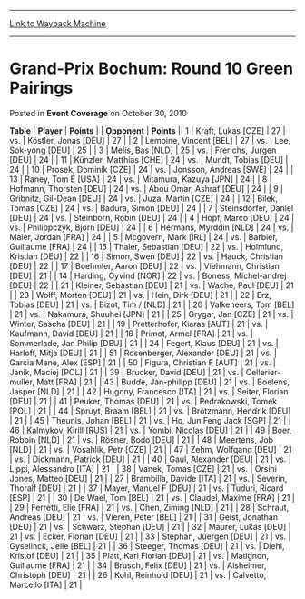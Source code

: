 
---
[Link to Wayback Machine](https://web.archive.org/web/20171030154018/https://magic.wizards.com/en/articles/archive/event-coverage/grand-prix-bochum-round-10-green-pairings-2010-10-30)

[_metadata_:description]:- "TablePlayerPoints"
[_metadata_:generator]:- "Drupal 7 (http://drupal.org)"
[_metadata_:node]:- "446066"
[_metadata_:publish_date]:- "2010-10-30"
[_metadata_:source]:- "div-main-content"
[_metadata_:title]:- "Grand-Prix Bochum: Round 10 Green Pairings"
[_metadata_:wayback_capture_timestamp]:- "2017-10-30 15:40:18"
[_metadata_:wayback_raw_url]:- "https://web.archive.org/web/20171030154018id_/https://magic.wizards.com/en/articles/archive/event-coverage/grand-prix-bochum-round-10-green-pairings-2010-10-30"
[_metadata_:wayback_url]:- "https://magic.wizards.com/en/articles/archive/event-coverage/grand-prix-bochum-round-10-green-pairings-2010-10-30"
---


Grand-Prix Bochum: Round 10 Green Pairings
==========================================



 Posted in **Event Coverage**
 on October 30, 2010 












 **Table** | **Player** | **Points** |  | **Opponent** | **Points** ||  1 | Kraft, Lukas [CZE] |  27 | vs. | Köstler, Jonas [DEU] |  27 |
|  2 | Lemoine, Vincent [BEL] |  27 | vs. | Lee, Sok-yong [DEU] |  25 |
|  3 | Melis, Bas [NLD] |  25 | vs. | Frerichs, Jurgen [DEU] |  24 |
|  11 | Künzler, Matthias [CHE] |  24 | vs. | Mundt, Tobias [DEU] |  24 |
|  10 | Prosek, Dominik [CZE] |  24 | vs. | Jonsson, Andreas [SWE] |  24 |
|  13 | Raney, Tom E [USA] |  24 | vs. | Mitamura, Kazuya [JPN] |  24 |
|  8 | Hofmann, Thorsten [DEU] |  24 | vs. | Abou Omar, Ashraf [DEU] |  24 |
|  9 | Gribnitz, Gil-Dean [DEU] |  24 | vs. | Juza, Martin [CZE] |  24 |
|  12 | Bilek, Tomas [CZE] |  24 | vs. | Badura, Simon [DEU] |  24 |
|  7 | Steinsdörfer, Daniel [DEU] |  24 | vs. | Steinborn, Robin [DEU] |  24 |
|  4 | Hopf, Marco [DEU] |  24 | vs. | Philippczyk, Björn [DEU] |  24 |
|  6 | Hermans, Myrddin [NLD] |  24 | vs. | Maier, Jordan [FRA] |  24 |
|  5 | Mcgovern, Mark [IRL] |  24 | vs. | Barbier, Guillaume [FRA] |  24 |
|  15 | Thaler, Sebastian [DEU] |  22 | vs. | Holmlund, Kristian [DEU] |  22 |
|  16 | Simon, Swen [DEU] |  22 | vs. | Hauck, Christian [DEU] |  22 |
|  17 | Boehmler, Aaron [DEU] |  22 | vs. | Viehmann, Christian [DEU] |  21 |
|  14 | Harding, Oyvind [NOR] |  22 | vs. | Boness, Michel-andrej [DEU] |  22 |
|  21 | Kleiner, Sebastian [DEU] |  21 | vs. | Wache, Paul [DEU] |  21 |
|  23 | Wolff, Morten [DEU] |  21 | vs. | Hein, Dirk [DEU] |  21 |
|  22 | Erz, Tobias [DEU] |  21 | vs. | Bizot, Tim / [NLD] |  21 |
|  20 | Valkeneers, Tom [BEL] |  21 | vs. | Nakamura, Shuuhei [JPN] |  21 |
|  25 | Grygar, Jan [CZE] |  21 | vs. | Winter, Sascha [DEU] |  21 |
|  19 | Pretterhofer, Kiaras [AUT] |  21 | vs. | Kaufmann, David [DEU] |  21 |
|  18 | Primot, Armel [FRA] |  21 | vs. | Sommerlade, Jan Philip [DEU] |  21 |
|  24 | Fegert, Klaus [DEU] |  21 | vs. | Harloff, Mitja [DEU] |  21 |
|  51 | Rosenberger, Alexander [DEU] |  21 | vs. | Garcia Mene, Alex [ESP] |  21 |
|  50 | Figura, Christian F [AUT] |  21 | vs. | Janik, Maciej [POL] |  21 |
|  39 | Brucker, David [DEU] |  21 | vs. | Cellerier-muller, Matt [FRA] |  21 |
|  43 | Budde, Jan-philipp [DEU] |  21 | vs. | Boelens, Jasper [NLD] |  21 |
|  42 | Hugony, Francesco [ITA] |  21 | vs. | Seiter, Florian [DEU] |  21 |
|  41 | Peuker, Thomas [DEU] |  21 | vs. | Pedrakowski, Tomek [POL] |  21 |
|  44 | Spruyt, Braam [BEL] |  21 | vs. | Brötzmann, Hendrik [DEU] |  21 |
|  45 | Theunis, Johan [BEL] |  21 | vs. | Ho, Jun Feng Jack [SGP] |  21 |
|  46 | Kalmykov, Kirill [RUS] |  21 | vs. | Yombi, Nicolas [DEU] |  21 |
|  49 | Boer, Robbin [NLD] |  21 | vs. | Rösner, Bodo [DEU] |  21 |
|  48 | Meertens, Job [NLD] |  21 | vs. | Vosahlik, Petr [CZE] |  21 |
|  47 | Zehm, Wolfgang [DEU] |  21 | vs. | Dickmann, Patrick [DEU] |  21 |
|  40 | Gaul, Alexander [DEU] |  21 | vs. | Lippi, Alessandro [ITA] |  21 |
|  38 | Vanek, Tomas [CZE] |  21 | vs. | Orsini Jones, Matteo [DEU] |  21 |
|  27 | Brambilla, Davide [ITA] |  21 | vs. | Severin, Thoralf [DEU] |  21 |
|  37 | Mayer, Manuel F [DEU] |  21 | vs. | Tuduri, Ricard [ESP] |  21 |
|  30 | De Wael, Tom [BEL] |  21 | vs. | Claudel, Maxime [FRA] |  21 |
|  29 | Ferretti, Elie [FRA] |  21 | vs. | Chen, Ziming [NLD] |  21 |
|  28 | Schraut, Andreas [DEU] |  21 | vs. | Vieren, Peter [BEL] |  21 |
|  31 | Geist, Jonathan [DEU] |  21 | vs. | Schwarz, Stephan [DEU] |  21 |
|  32 | Maurer, Lukas [DEU] |  21 | vs. | Ecker, Florian [DEU] |  21 |
|  33 | Stephan, Juergen [DEU] |  21 | vs. | Gyselinck, Jelle [BEL] |  21 |
|  36 | Steeger, Thomas [DEU] |  21 | vs. | Diehl, Kristof [DEU] |  21 |
|  35 | Platt, Karl Florian [DEU] |  21 | vs. | Matignon, Guillaume [FRA] |  21 |
|  34 | Brusch, Felix [DEU] |  21 | vs. | Alsheimer, Christoph [DEU] |  21 |
|  26 | Kohl, Reinhold [DEU] |  21 | vs. | Calvetto, Marcello [ITA] |  21 |







